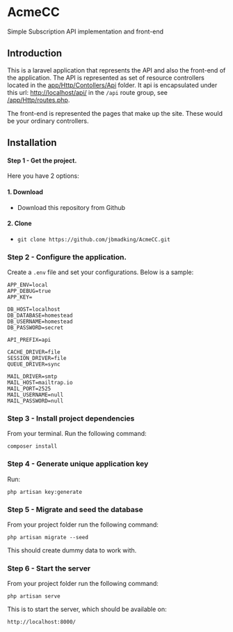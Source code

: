 # AcmeCC
Simple Subscription API implementation and front-end

## Introduction
This is a laravel application that represents the API and also the front-end of the application. The API is represented 
as set of resource controllers located in the 
[app/Http/Contollers/Api](https://github.com/jbmadking/AcmeCC/tree/master/app/Http/Controllers/Api) folder. It api is 
encapsulated under this url: [http://localhost/api/](http://localhost/api/) in the ``/api`` route group, see 
[/app/Http/routes.php](https://github.com/jbmadking/AcmeCC/blob/master/app/Http/routes.php).

The front-end is represented the pages that make up the site. These would be your ordinary controllers.

## Installation

#### Step 1 - Get the project.
Here you have 2 options:
#### 1. Download 
  - Download this repository from Github

#### 2. Clone
  - ``git clone https://github.com/jbmadking/AcmeCC.git``
  
### Step 2 - Configure the application.
Create a ``.env`` file and set your configurations. 
Below is a sample:
```
APP_ENV=local
APP_DEBUG=true
APP_KEY=

DB_HOST=localhost
DB_DATABASE=homestead
DB_USERNAME=homestead
DB_PASSWORD=secret

API_PREFIX=api

CACHE_DRIVER=file
SESSION_DRIVER=file
QUEUE_DRIVER=sync

MAIL_DRIVER=smtp
MAIL_HOST=mailtrap.io
MAIL_PORT=2525
MAIL_USERNAME=null
MAIL_PASSWORD=null
```

### Step 3 - Install project dependencies
From your terminal. Run the following command:
```
composer install
```
 
### Step 4 - Generate unique application key
Run:
```
php artisan key:generate 
``` 

### Step 5 - Migrate and seed the database
From your project folder run the following command:
```
php artisan migrate --seed
```
This should create dummy data to work with.

### Step 6 - Start the server
From your project folder run the following command:
```
php artisan serve
```
This is to start the server, which should be available on: 
```
http://localhost:8000/
```
